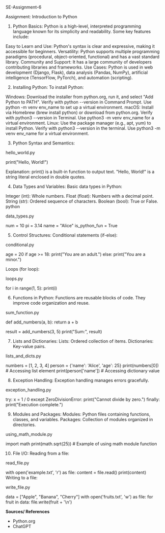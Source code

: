 SE-Assignment-6

Assignment: Introduction to Python

1. Python Basics:
Python is a high-level, interpreted programming language known for its simplicity and readability. Some key features include:

Easy to Learn and Use: Python's syntax is clear and expressive, making it accessible for beginners.
Versatility: Python supports multiple programming paradigms (procedural, object-oriented, functional) and has a vast standard library.
Community and Support: It has a large community of developers contributing libraries and frameworks.
Use Cases: Python is used in web development (Django, Flask), data analysis (Pandas, NumPy), artificial intelligence (TensorFlow, PyTorch), and automation (scripting).

2. Installing Python:
To install Python:

Windows: Download the installer from python.org, run it, and select "Add Python to PATH". Verify with python --version in Command Prompt. Use python -m venv env_name to set up a virtual environment.
macOS: Install via Homebrew (brew install python) or download from python.org. Verify with python3 --version in Terminal. Use python3 -m venv env_name for a virtual environment.
Linux: Use the package manager (e.g., apt, yum) to install Python. Verify with python3 --version in the terminal. Use python3 -m venv env_name for a virtual environment.

3. Python Syntax and Semantics:

hello_world.py

print("Hello, World!")

Explanation:
print() is a built-in function to output text.
"Hello, World!" is a string literal enclosed in double quotes.

4. Data Types and Variables:
Basic data types in Python:

Integer (int): Whole numbers.
Float (float): Numbers with a decimal point.
String (str): Ordered sequence of characters.
Boolean (bool): True or False.
python

data_types.py

   num = 10
   pi = 3.14
   name = "Alice"
   is_python_fun = True

5. Control Structures:
Conditional statements (if-else):

conditional.py

   age = 20
      if age >= 18:
   print("You are an adult.")
      else:
   print("You are a minor.")

Loops (for loop):

loops.py

for i in range(1, 5):
    print(i)

6. Functions in Python:
Functions are reusable blocks of code. They improve code organization and reuse.

sum_function.py

def add_numbers(a, b):
    return a + b

result = add_numbers(3, 5)
print("Sum:", result)

7. Lists and Dictionaries:
Lists: Ordered collection of items.
Dictionaries: Key-value pairs.

lists_and_dicts.py

numbers = [1, 2, 3, 4]
person = {'name': 'Alice', 'age': 25}
print(numbers[0])  # Accessing list element
print(person['name'])  # Accessing dictionary value

8. Exception Handling:
Exception handling manages errors gracefully.

exception_handling.py

try:
    x = 1 / 0
except ZeroDivisionError:
    print("Cannot divide by zero.")
finally:
    print("Execution complete.")

9. Modules and Packages:
Modules: Python files containing functions, classes, and variables.
Packages: Collection of modules organized in directories.

using_math_module.py

import math
print(math.sqrt(25))  # Example of using math module function

10. File I/O:
Reading from a file:

read_file.py

with open('example.txt', 'r') as file:
    content = file.read()
    print(content)
Writing to a file:

write_file.py

data = ["Apple", "Banana", "Cherry"]
with open('fruits.txt', 'w') as file:
    for fruit in data:
        file.write(fruit + '\n')

**Sources/ References**

- Python.org
- ChatGPT
